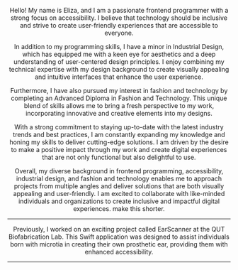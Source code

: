 
<p align="center"> Hello! My name is Eliza, and I am a passionate frontend programmer with a strong focus on accessibility. I believe that technology should be inclusive and strive to create user-friendly experiences that are accessible to everyone. 
  
<p align="center"> In addition to my programming skills, I have a minor in Industrial Design, which has equipped me with a keen eye for aesthetics and a deep understanding of user-centered design principles. I enjoy combining my technical expertise with my design background to create visually appealing and intuitive interfaces that enhance the user experience.

<p align="center"> Furthermore, I have also pursued my interest in fashion and technology by completing an Advanced Diploma in Fashion and Technology. This unique blend of skills allows me to bring a fresh perspective to my work, incorporating innovative and creative elements into my designs.

<p align="center"> With a strong commitment to staying up-to-date with the latest industry trends and best practices, I am constantly expanding my knowledge and honing my skills to deliver cutting-edge solutions. I am driven by the desire to make a positive impact through my work and create digital experiences that are not only functional but also delightful to use.

<p align="center">  Overall, my diverse background in frontend programming, accessibility, industrial design, and fashion and technology enables me to approach projects from multiple angles and deliver solutions that are both visually appealing and user-friendly. I am excited to collaborate with like-minded individuals and organizations to create inclusive and impactful digital experiences. make this shorter.</p>

__________________________________________

  <p align="center"> Previously, I worked on an exciting project called EarScanner at the QUT Biofabrication Lab. This Swift application was designed to assist individuals born with microtia in creating their own prosthetic ear, providing them with enhanced accessibility. </p>
  
_________________________________________
